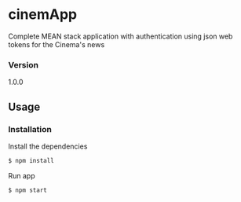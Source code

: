 # cinemApp

Complete MEAN stack application with authentication using json web tokens for the Cinema's news

### Version
1.0.0

## Usage


### Installation

Install the dependencies

```sh
$ npm install
```
Run app

```sh
$ npm start
```